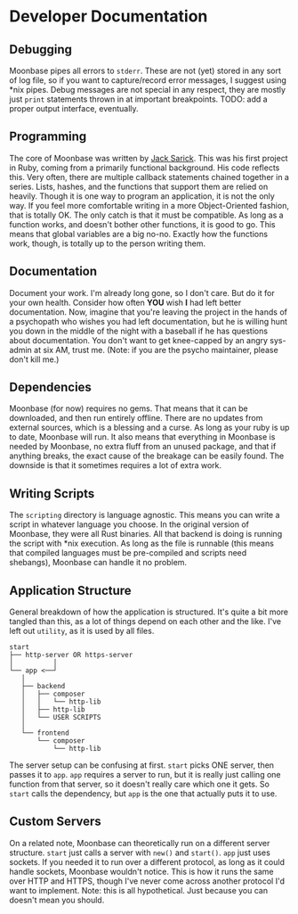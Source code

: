 # Developer Documentation

## Debugging
Moonbase pipes all errors to `stderr`. These are not (yet) stored in any sort of log file, so if you want to capture/record error messages, I suggest using *nix pipes. Debug messages are not special in any respect, they are mostly just `print` statements thrown in at important breakpoints. TODO: add a proper output interface, eventually.

## Programming
The core of Moonbase was written by [Jack Sarick](https://github.com/jacksarick). This was his first project in Ruby, coming from a primarily functional background. His code reflects this. Very often, there are multiple callback statements chained together in a series. Lists, hashes, and the functions that support them are relied on heavily. Though it is one way to program an application, it is not the only way. If you feel more comfortable writing in a more Object-Oriented fashion, that is totally OK. The only catch is that it must be compatible. As long as a function works, and doesn't bother other functions, it is good to go. This means that global variables are a big no-no. Exactly how the functions work, though, is totally up to the person writing them.

## Documentation
Document your work. I'm already long gone, so I don't care. But do it for your own health. Consider how often **YOU** wish **I** had left better documentation. Now, imagine that you're leaving the project in the hands of a psychopath who wishes you had left documentation, but he is willing hunt you down in the middle of the night with a baseball if he has questions about documentation. You don't want to get knee-capped by an angry sys-admin at six AM, trust me. (Note: if you are the psycho maintainer, please don't kill me.)

## Dependencies
Moonbase (for now) requires no gems. That means that it can be downloaded, and then run entirely offline. There are no updates from external sources, which is a blessing and a curse. As long as your ruby is up to date, Moonbase will run. It also means that everything in Moonbase is needed by Moonbase, no extra fluff from an unused package, and that if anything breaks, the exact cause of the breakage can be easily found. The downside is that it sometimes requires a lot of extra work.

## Writing Scripts
The `scripting` directory is language agnostic. This means you can write a script in whatever language you choose. In the original version of Moonbase, they were all Rust binaries. All that backend is doing is running the script with *nix execution. As long as the file is runnable (this means that compiled languages must be pre-compiled and scripts need shebangs), Moonbase can handle it no problem.

## Application Structure
General breakdown of how the application is structured. It's quite a bit more tangled than this, as a lot of things depend on each other and the like. I've left out `utility`, as it is used by all files.

```
start
├── http-server OR https-server
│          │
└── app <──┘
   │
   ├── backend
   │   ├── composer
   │   │   └── http-lib
   │   ├── http-lib
   │   └── USER SCRIPTS
   │
   └── frontend
       └── composer
           └── http-lib
```

The server setup can be confusing at first. `start` picks ONE server, then passes it to `app`. `app` requires a server to run, but it is really just calling one function from that server, so it doesn't really care which one it gets. So `start` calls the dependency, but `app` is the one that actually puts it to use.

## Custom Servers
On a related note, Moonbase can theoretically run on a different server structure. `start` just calls a server with `new()` and `start()`. `app` just uses sockets. If you needed it to run over a different protocol, as long as it could handle sockets, Moonbase wouldn't notice. This is how it runs the same over HTTP and HTTPS, though I've never come across another protocol I'd want to implement. Note: this is all hypothetical. Just because you can doesn't mean you should.